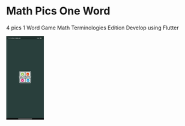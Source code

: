 # Math Pics One Word

4 pics 1 Word Game Math Terminologies Edition 
Develop using Flutter 

<img
  src="/assets/Screenshot/ss_1.jpg"
  alt="Alt text"
  title="ss1"
  style="display: inline-block; margin: 0 auto; max-width: 100px">
